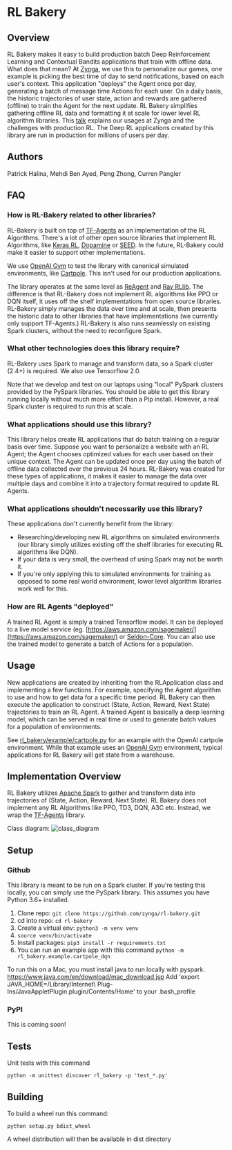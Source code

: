 # RL Bakery

## Overview
RL Bakery makes it easy to build production batch Deep Reinforcement Learning and Contextual Bandits applications that train with offline data. What does that mean? At [Zynga](http://www.zynga.com), we use this to personalize our games, one example is picking the best time of day to send notifications, based on each user's context. This application "deploys" the Agent once per day, generating a batch of message time Actions for each user. On a daily basis, the historic trajectories of user state, action and rewards are gathered (offline) to train the Agent for the next update.  RL Bakery simplifies gathering offline RL data and formatting it at scale for lower level RL algorithm libraries. This [talk](https://www.youtube.com/watch?v=q4b-HHG5dG4) explains our usages at Zynga and the challenges with production RL. The Deep RL applications created by this library are run in production for millions of users per day.

## Authors
Patrick Halina, Mehdi Ben Ayed, Peng Zhong, Curren Pangler

## FAQ

### How is RL-Bakery related to other libraries?
RL-Bakery is built on top of [TF-Agents](https://github.com/tensorflow/agents/tree/master/tf_agents) as an implementation of the RL Algorithms. There's a lot of other open source libraries that implement RL Algorithms, like [Keras RL](https://github.com/keras-rl/keras-rl), [Dopamine](https://github.com/google/dopamine) or [SEED](https://github.com/google-research/seed_rl). In the future, RL-Bakery could make it easier to support other implementations.

We use [OpenAI Gym](https://gym.openai.com/) to test the library with canonical simulated environments, like [Cartpole](rl_bakery/example/cartpole.py). This isn't used for our production applications.

The library operates at the same level as [ReAgent](https://github.com/facebookresearch/ReAgent) and [Ray RLlib](https://docs.ray.io/en/latest/rllib.html). The difference is that RL-Bakery does not implement RL algorithms like PPO or DQN itself, it uses off the shelf implementations from open source libraries. RL-Bakery simply manages the data over time and at scale, then presents the historic data to other libraries that have implementations (we currently only support TF-Agents.) RL-Bakery is also runs seamlessly on existing Spark clusters, without the need to reconfigure Spark.

### What other technologies does this library require?
RL-Bakery uses Spark to manage and transform data, so a Spark cluster (2.4+) is required. We also use Tensorflow 2.0.

Note that we develop and test on our laptops using "local" PySpark clusters provided by the PySpark libraries. You should be able to get this library running locally without much more effort than a Pip install. However, a real Spark cluster is required to run this at scale.

### What applications should use this library?
This library helps create RL applications that do batch training on a regular basis over time. Suppose you want to personalize a website with an RL Agent; the Agent chooses optimized values for each user based on their unique context. The Agent can be updated once per day using the batch of offline data collected over the previous 24 hours. RL-Bakery was created for these types of applications, it makes it easier to manage the data over multiple days and combine it into a trajectory format required to update RL Agents.

### What applications shouldn't necessarily use this library?
These applications don't currently benefit from the library:
 * Researching/developing new RL algorithms on simulated environments (our library simply utilizes existing off the shelf libraries for executing RL algorithms like DQN).
 * If your data is very small, the overhead of using Spark may not be worth it.
 * If you're only applying this to simulated environments for training as opposed to some real world environment, lower level algorithm libraries work well for this.

### How are RL Agents "deployed"
A trained RL Agent is simply a trained Tensorflow model. It can be deployed to a live model service (eg. [https://aws.amazon.com/sagemaker/](https://aws.amazon.com/sagemaker/) or [Seldon-Core](https://github.com/SeldonIO/seldon-core). You can also use the trained model to generate a batch of Actions for a population.

## Usage
New applications are created by inheriting from the RLApplication class and implementing a few functions. For example, specifying the Agent algorithm to use and how to get data for a specific time period. RL Bakery can then execute the application to construct (State, Action, Reward, Next State) trajectories to train an RL Agent. A trained Agent is basically a deep learning model, which can  be served in real time or used to generate batch values for a population of environments.

See [rl_bakery/example/cartpole.py](rl_bakery/example/cartpole.py) for an example with the OpenAI cartpole environment. While that example uses an [OpenAI Gym](https://gym.openai.com/) environment, typical applications for RL Bakery will get state from a warehouse.


## Implementation Overview
RL Bakery utilizes [Apache Spark]( https://spark.apache.org/) to gather and transform data into trajectories of (State, Action, Reward, Next State). RL Bakery does not implement any RL Algorithms like PPO, TD3, DQN, A3C etc. Instead, we wrap the [TF-Agents]( https://github.com/tensorflow/agents) library.

Class diagram:
![class_diagram](docs/rl_bakery_UML_Class.png)

 
## Setup

### Github
This library is meant to be run on a Spark cluster. If you're testing this locally, you can simply use the PySpark library.
This assumes you have Python 3.6+ installed.
1. Clone repo: `git clone https://github.com/zynga/rl-bakery.git`
1. cd into repo: `cd rl-bakery`
1. Create a virtual env: `python3 -m venv venv`
1. `source venv/bin/activate`
1. Install packages: `pip3 install -r requirements.txt`
1. You can run an example app with this command `python -m rl_bakery.example.cartpole_dqn`

To run this on a Mac, you must install java to run locally with pyspark.  https://www.java.com/en/download/mac_download.jsp
Add 'export JAVA_HOME=/Library/Internet\ Plug-Ins/JavaAppletPlugin.plugin/Contents/Home' to your .bash_profile

### PyPI
This is coming soon!

## Tests
Unit tests with this command

```python -m unittest discover rl_bakery -p 'test_*.py'```

## Building
To build a wheel run this command:

```python setup.py bdist_wheel```

A wheel distribution will then be available in dist directory
